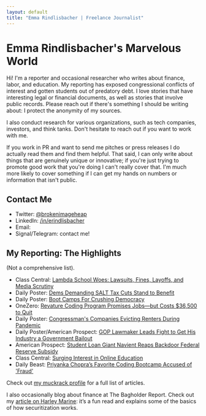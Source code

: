```yaml
---
layout: default
title: "Emma Rindlisbacher | Freelance Journalist"
---
```


# Emma Rindlisbacher's Marvelous World

Hi! I'm a reporter and occasional researcher who writes about finance, labor, and education. My reporting has exposed congressional conflicts of interest and gotten students out of predatory debt. I love stories that have interesting legal or financial documents, as well as stories that involve public records. Please reach out if there's something I should be writing about: I protect the anonymity of my sources.

I also conduct research for various organizations, such as tech companies, investors, and think tanks. Don't hesitate to reach out if you want to work with me. 

If you work in PR and want to send me pitches or press releases I do actually read them and find them helpful. That said, I can only write about things that are genuinely unique or innovative; if you're just trying to promote good work that you're doing I can't really cover that. I'm much more likely to cover something if I can get my hands on numbers or information that isn't public. 

## Contact Me

* Twitter: [@brokenimageheap](https://twitter.com/brokenimageheap)
* LinkedIn: [/in/erindlisbacher](https://linkedin.com/in/erindlisbacher)
* Email: <a href="javascript:location='mailto:\u0065\u0072\u0069\u006e\u0064\u006c\u0069\u0073\u0062\u0061\u0063\u0068\u0065\u0072\u0040\u0062\u0072\u0061\u006e\u0064\u0065\u0069\u0073\u002e\u0065\u0064\u0075';void 0"><script type="text/javascript">document.write('\u0065\u0072\u0069\u006e\u0064\u006c\u0069\u0073\u0062\u0061\u0063\u0068\u0065\u0072\u0040\u0062\u0072\u0061\u006e\u0064\u0065\u0069\u0073\u002e\u0065\u0064\u0075')</script></a>
* Signal/Telegram: contact me!

## My Reporting: The Highlights

(Not a comprehensive list).

* Class Central: [Lambda School Woes: Lawsuits, Fines, Layoffs, and Media Scrutiny](https://www.classcentral.com/report/lambda-school-woes/)
* Daily Poster: [Dems Demanding SALT Tax Cuts Stand to Benefit](https://www.dailyposter.com/democrats-gunning-to-end-salt-cap-stand-to-benefit/)
* Daily Poster: [Boot Camps For Crushing Democracy](https://www.dailyposter.com/p/boot-camps-for-crushing-democracy)
* OneZero: [Revature Coding Program Promises Jobs—but Costs $36,500 to Quit](https://onezero.medium.com/recent-grads-are-being-lured-into-indentured-servitude-by-a-coding-bootcamp-8a3b2b8e87e8)
* Daily Poster: [Congressman's Companies Evicting Renters During Pandemic](https://www.dailyposter.com/p/landlord-congressmans-companies-evicting)
* Daily Poster/American Prospect: [GOP Lawmaker Leads Fight to Get His Industry a Government Bailout](https://www.dailyposter.com/p/gop-lawmaker-leads-fight-to-get-his)
* American Prospect: [Student Loan Giant Navient Reaps Backdoor Federal Reserve Subsidy](https://prospect.org/economy/student-loan-giant-navient-reaps-backdoor-federal-reserve-subsidy/)
* Class Central: [Surging Interest in Online Education](https://www.classcentral.com/report/surging-interest-in-online-education/)
* Daily Beast: [Priyanka Chopra’s Favorite Coding Bootcamp Accused of 'Fraud'](https://www.thedailybeast.com/priyanka-chopras-favorite-coding-bootcamp-holberton-accused-of-fraud)

Check out [my muckrack profile](https://muckrack.com/emma-rindlisbacher) for a full list of articles.

I also occasionally blog about finance at The Bagholder Report. Check out my [article on Harley Marine](https://bagholderreport.substack.com/p/whos-left-holding-the-whole-business): it’s a fun read and explains some of the basics of how securitization works. 

